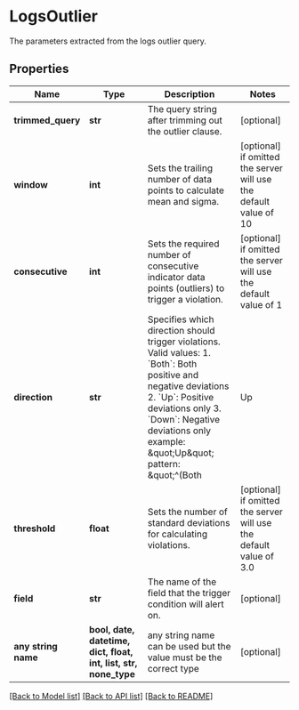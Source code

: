 # LogsOutlier

The parameters extracted from the logs outlier query.

## Properties
Name | Type | Description | Notes
------------ | ------------- | ------------- | -------------
**trimmed_query** | **str** | The query string after trimming out the outlier clause. | [optional] 
**window** | **int** | Sets the trailing number of data points to calculate mean and sigma. | [optional]  if omitted the server will use the default value of 10
**consecutive** | **int** | Sets the required number of consecutive indicator data points (outliers) to trigger a violation. | [optional]  if omitted the server will use the default value of 1
**direction** | **str** | Specifies which direction should trigger violations. Valid values:   1. &#x60;Both&#x60;: Both positive and negative deviations   2. &#x60;Up&#x60;: Positive deviations only   3. &#x60;Down&#x60;: Negative deviations only example: \&quot;Up\&quot; pattern: \&quot;^(Both|Up|Down)$\&quot; default: \&quot;Both\&quot; x-pattern-message: \&quot;should be one of the following: &#39;Both&#39;, &#39;Up&#39;, &#39;Down&#39;\&quot; | [optional] 
**threshold** | **float** | Sets the number of standard deviations for calculating violations. | [optional]  if omitted the server will use the default value of 3.0
**field** | **str** | The name of the field that the trigger condition will alert on. | [optional] 
**any string name** | **bool, date, datetime, dict, float, int, list, str, none_type** | any string name can be used but the value must be the correct type | [optional]

[[Back to Model list]](../README.md#documentation-for-models) [[Back to API list]](../README.md#documentation-for-api-endpoints) [[Back to README]](../README.md)


